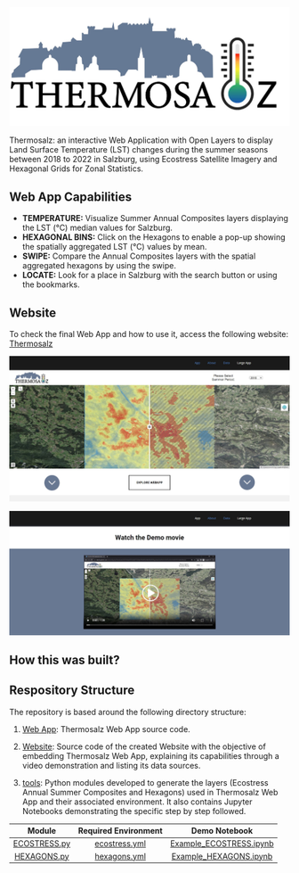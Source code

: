 ![Thermosalz logo](https://github.com/mariarodriguezn/Thermosalz/blob/main/Web%20App/Thermosalz.jpg?raw=true=10x10)

Thermosalz: an interactive Web Application with Open Layers to display Land Surface Temperature (LST) changes during the summer seasons between 2018 to 2022 in Salzburg, using Ecostress Satellite Imagery and Hexagonal Grids for Zonal Statistics.


## Web App Capabilities
- **TEMPERATURE:** Visualize Summer Annual Composites layers displaying the LST (°C) median values for Salzburg.
- **HEXAGONAL BINS:** Click on the Hexagons to enable a pop-up showing the spatially aggregated LST (°C) values by mean.
- **SWIPE:** Compare the Annual Composites layers with the spatial aggregated hexagons by using the swipe.
- **LOCATE:** Look for a place in Salzburg with the search button or using the bookmarks.


## Website

To check the final Web App and how to use it, access the following website: [Thermosalz](https://rawcdn.githack.com/mariarodriguezn/Thermosalz/e347503b59eb9ef3b585cc63dda23f94cdc9df2c/Website/Home.html)

![Website1](https://github.com/mariarodriguezn/Thermosalz/blob/main/Website/images/Thermosalz_Website1.jpg?raw=true)


![website2](https://github.com/mariarodriguezn/Thermosalz/blob/main/Website/images/Thermosalz_Website2.jpg?raw=true)


## How this was built?


## Respository Structure

The repository is based around the following directory structure:

1. [Web App](https://github.com/mariarodriguezn/Thermosalz/tree/main/Web%20App): Thermosalz Web App source code.

2. [Website](https://github.com/mariarodriguezn/Thermosalz/tree/main/Website): Source code of the created Website with the objective of embedding Thermosalz Web App, explaining its capabilities through a video demonstration and listing its data sources.

3. [tools](https://github.com/mariarodriguezn/Thermosalz/tree/main/tools): Python modules developed to generate the layers (Ecostress Annual Summer Composites and Hexagons) used in Thermosalz Web App and their associated environment. It also contains Jupyter Notebooks demonstrating the specific step by step followed.

| Module            | Required Environment | Demo Notebook |
| :---------------: | :------------------: | :-----------: |
| [ECOSTRESS.py](https://github.com/mariarodriguezn/Thermosalz/blob/main/tools/ECOSTRESS.py)   |   [ecostress.yml](https://github.com/mariarodriguezn/Thermosalz/blob/main/tools/ecostress.yml)     | [Example_ECOSTRESS.ipynb](https://github.com/mariarodriguezn/Thermosalz/blob/main/tools/Example_ECOSTRESS.ipynb)|
| [HEXAGONS.py](https://github.com/mariarodriguezn/Thermosalz/blob/main/tools/HEXAGONS.py)       |   [hexagons.yml](https://github.com/mariarodriguezn/Thermosalz/blob/main/tools/hexagons.yml)    | [Example_HEXAGONS.ipynb](https://github.com/mariarodriguezn/Thermosalz/blob/main/tools/Example_HEXAGONS.ipynb) |

